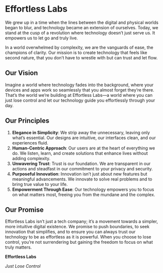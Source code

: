 # Effortless Labs

We grew up in a time when the lines between the digital and physical worlds began to blur, and technology became an extension of ourselves. Today, we stand at the cusp of a revolution where technology doesn’t just serve us. It empowers us to let go and truly live.

In a world overwhelmed by complexity, we are the vanguards of ease, the champions of clarity. Our mission is to create technology that feels like second nature, that you don’t have to wrestle with but can trust and let flow.

## Our Vision

Imagine a world where technology fades into the background, where your devices and apps work so seamlessly that you almost forget they’re there. That’s the world we’re building at Effortless Labs—a world where you can just lose control and let our technology guide you effortlessly through your day.

## Our Principles

1. **Elegance in Simplicity**: We strip away the unnecessary, leaving only what’s essential. Our designs are intuitive, our interfaces clean, and our experiences fluid.
2. **Human-Centric Approach**: Our users are at the heart of everything we do. We listen, learn, and create solutions that enhance lives without adding complexity.
3. **Unwavering Trust**: Trust is our foundation. We are transparent in our actions and steadfast in our commitment to your privacy and security.
4. **Purposeful Innovation**: Innovation isn’t just about new features but meaningful advancements. We innovate to solve real problems and to bring true value to your life.
5. **Empowerment Through Ease**: Our technology empowers you to focus on what matters most, freeing you from the mundane and the complex.

## Our Promise

Effortless Labs isn’t just a tech company; it’s a movement towards a simpler, more intuitive digital existence. We promise to push boundaries, to seek innovation that simplifies, and to ensure you can always trust our technology to be as effortless as it is powerful. When you choose to lose control, you’re not surrendering but gaining the freedom to focus on what truly matters.

**Effortless Labs**

*Just Lose Control*
